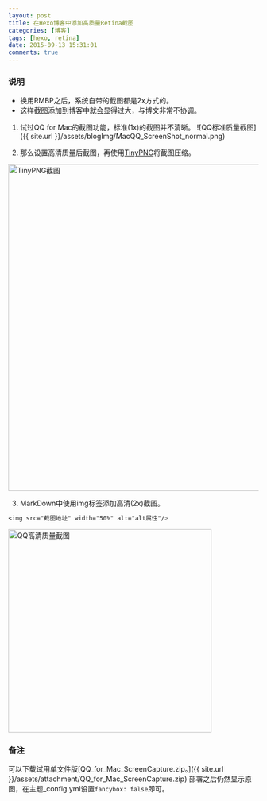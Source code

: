 ```yaml
---
layout: post
title: 在Hexo博客中添加高质量Retina截图
categories: [博客]
tags: [hexo, retina]
date: 2015-09-13 15:31:01
comments: true
---
```


### 说明
* 换用RMBP之后，系统自带的截图都是2x方式的。
* 这样截图添加到博客中就会显得过大，与博文非常不协调。

1. 试过QQ for Mac的截图功能，标准(1x)的截图并不清晰。<!--more-->
![QQ标准质量截图]({{ site.url }}/assets/blogImg/MacQQ_ScreenShot_normal.png)

2. 那么设置高清质量后截图，再使用[TinyPNG](https://tinypng.com/)将截图压缩。
<img src="{{ site.url }}/assets/blogImg/tinypng.png" width="658" alt="TinyPNG截图"/>

3. MarkDown中使用img标签添加高清(2x)截图。
~~~css
<img src="截图地址" width="50%" alt="alt属性"/>
~~~
<img src="{{ site.url }}/assets/blogImg/MacQQ_ScreenShot_high.png" width="409" alt="QQ高清质量截图"/>

### 备注
可以下载试用单文件版[QQ_for_Mac_ScreenCapture.zip。]({{ site.url }}/assets/attachment/QQ_for_Mac_ScreenCapture.zip)
部署之后仍然显示原图，在主题_config.yml设置`fancybox: false`即可。
